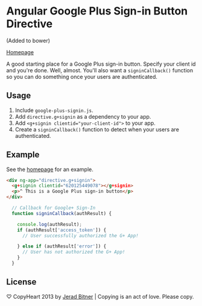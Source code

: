 ﻿# Angular Google Plus Sign-in Button Directive

(Added to bower)

[Homepage](https://github.com/sirkitree/angular-directive.g-signin)


A good starting place for a Google Plus sign-in button. Specify your client id and you're done. Well, almost. You'll also want a `signinCallback()` function so you can do something once your users are authenticated.

## Usage
1. Include `google-plus-signin.js`.
2. Add `directive.g+signin` as a dependency to your app.
3. Add `<g+signin clientid="your-client-id">` to your app.
4. Create a `signinCallback()` function to detect when your users are authenticated.

<!-- uncomment once available
## Bower
Installable via `bower`:

```bash
bower install angular-directive.g+signin
```
-->

## Example
 
See the [homepage](https://github.com/sirkitree/angular-directive.g-signin) for an example. 

```html
<div ng-app="directive.g+signin">
  <g+signin clientid="620125449078"></g+signin>
  <p>^ This is a Google Plus sign-in button</p>
</div>
```

```javascript
  // Callback for Google+ Sign-In
  function signinCallback(authResult) {

    console.log(authResult);
    if (authResult['access_token']) {
      // User successfully authorized the G+ App!

    } else if (authResult['error']) {
      // User has not authorized the G+ App!
    }
  } 
```


## License
♡ CopyHeart 2013 by [Jerad Bitner](http://jeradbitner.com) | Copying is an act of love. Please copy.
